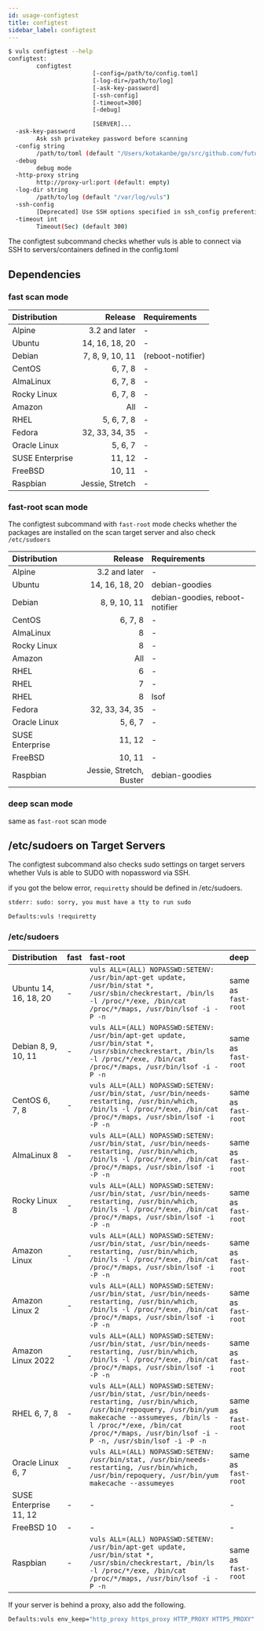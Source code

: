 ```yaml
---
id: usage-configtest
title: configtest
sidebar_label: configtest
---
```


```bash
$ vuls configtest --help
configtest:
        configtest
                        [-config=/path/to/config.toml]
                        [-log-dir=/path/to/log]
                        [-ask-key-password]
                        [-ssh-config]
                        [-timeout=300]
                        [-debug]

                        [SERVER]...
  -ask-key-password
        Ask ssh privatekey password before scanning
  -config string
        /path/to/toml (default "/Users/kotakanbe/go/src/github.com/future-architect/vuls/config.toml")
  -debug
        debug mode
  -http-proxy string
        http://proxy-url:port (default: empty)
  -log-dir string
        /path/to/log (default "/var/log/vuls")
  -ssh-config
        [Deprecated] Use SSH options specified in ssh_config preferentially
  -timeout int
        Timeout(Sec) (default 300)

```

The configtest subcommand checks whether vuls is able to connect via SSH to servers/containers defined in the config.toml

## Dependencies

### fast scan mode

| Distribution |            Release | Requirements |
|:-------------|-------------------:|:-------------|
| Alpine       |      3.2 and later | - |
| Ubuntu       |      14, 16, 18, 20| - |
| Debian       |     7, 8, 9, 10, 11| (reboot-notifier) |
| CentOS       |             6, 7, 8| - |
| AlmaLinux    |             6, 7, 8| - |
| Rocky Linux  |             6, 7, 8| - |
| Amazon       |                All | - |
| RHEL         |         5, 6, 7, 8 | - |
| Fedora       |     32, 33, 34, 35 | - |
| Oracle Linux |            5, 6, 7 | - |
| SUSE Enterprise|            11, 12| - |
| FreeBSD      |             10, 11 | - |
| Raspbian     |    Jessie, Stretch | - |

### fast-root scan mode

The configtest subcommand with `fast-root` mode checks whether the packages are installed on the scan target server and also check `/etc/sudoers`

| Distribution |                    Release | Requirements |
|:-------------|---------------------------:|:-------------|
| Alpine       |              3.2 and later | - |
| Ubuntu       |              14, 16, 18, 20| debian-goodies |
| Debian       |                8, 9, 10, 11| debian-goodies, reboot-notifier |
| CentOS       |                     6, 7, 8| - |
| AlmaLinux    |                           8| - |
| Rocky Linux  |                           8| - |
| Amazon       |                        All | - |
| RHEL         |                          6 | - |
| RHEL         |                          7 | - |
| RHEL         |                          8 | lsof |
| Fedora       |             32, 33, 34, 35 | - |
| Oracle Linux |                    5, 6, 7 | - |
| SUSE Enterprise|                   11, 12 | - |
| FreeBSD      |                     10, 11 | - |
| Raspbian     |    Jessie, Stretch, Buster | debian-goodies |

### deep scan mode

same as `fast-root` scan mode

## /etc/sudoers on Target Servers

The configtest subcommand also checks sudo settings on target servers whether Vuls is able to SUDO with nopassword via SSH.

if you got the below error, `requiretty` should be defined in /etc/sudoers.

```bash
stderr: sudo: sorry, you must have a tty to run sudo
```


```bash
Defaults:vuls !requiretty
```

### /etc/sudoers

| Distribution | fast | fast-root           | deep         |
|:------------------|:-------------|:-------------|:-------------|
| Ubuntu 14, 16, 18, 20| - | `vuls ALL=(ALL) NOPASSWD:SETENV: /usr/bin/apt-get update, /usr/bin/stat *, /usr/sbin/checkrestart, /bin/ls -l /proc/*/exe, /bin/cat /proc/*/maps, /usr/bin/lsof -i -P -n` | same as `fast-root` |
| Debian 8, 9, 10, 11| - | `vuls ALL=(ALL) NOPASSWD:SETENV: /usr/bin/apt-get update, /usr/bin/stat *, /usr/sbin/checkrestart, /bin/ls -l /proc/*/exe, /bin/cat /proc/*/maps, /usr/bin/lsof -i -P -n`  | same as `fast-root`|
| CentOS 6, 7, 8  | - | `vuls ALL=(ALL) NOPASSWD:SETENV: /usr/bin/stat, /usr/bin/needs-restarting, /usr/bin/which, /bin/ls -l /proc/*/exe, /bin/cat /proc/*/maps, /usr/sbin/lsof -i -P -n`  |same as `fast-root` |
| AlmaLinux 8    | - | `vuls ALL=(ALL) NOPASSWD:SETENV: /usr/bin/stat, /usr/bin/needs-restarting, /usr/bin/which, /bin/ls -l /proc/*/exe, /bin/cat /proc/*/maps, /usr/sbin/lsof -i -P -n`  |same as `fast-root` |
| Rocky Linux 8  | - | `vuls ALL=(ALL) NOPASSWD:SETENV: /usr/bin/stat, /usr/bin/needs-restarting, /usr/bin/which, /bin/ls -l /proc/*/exe, /bin/cat /proc/*/maps, /usr/sbin/lsof -i -P -n`  |same as `fast-root` |
| Amazon Linux | - | `vuls ALL=(ALL) NOPASSWD:SETENV: /usr/bin/stat, /usr/bin/needs-restarting, /usr/bin/which, /bin/ls -l /proc/*/exe, /bin/cat /proc/*/maps, /usr/sbin/lsof -i -P -n`     |same as `fast-root` |
| Amazon Linux 2| - | `vuls ALL=(ALL) NOPASSWD:SETENV: /usr/bin/stat, /usr/bin/needs-restarting, /usr/bin/which, /bin/ls -l /proc/*/exe, /bin/cat /proc/*/maps, /usr/sbin/lsof -i -P -n`     |same as `fast-root` |
| Amazon Linux 2022| - | `vuls ALL=(ALL) NOPASSWD:SETENV: /usr/bin/stat, /usr/bin/needs-restarting, /usr/bin/which, /bin/ls -l /proc/*/exe, /bin/cat /proc/*/maps, /usr/sbin/lsof -i -P -n`     |same as `fast-root` |
| RHEL 6, 7, 8 | - |  `vuls ALL=(ALL) NOPASSWD:SETENV: /usr/bin/stat, /usr/bin/needs-restarting, /usr/bin/which, /usr/bin/repoquery, /usr/bin/yum makecache --assumeyes, /bin/ls -l /proc/*/exe, /bin/cat /proc/*/maps, /usr/bin/lsof -i -P -n, /usr/sbin/lsof -i -P -n`     |same as `fast-root` |
| Oracle Linux 6, 7 | - | `vuls ALL=(ALL) NOPASSWD:SETENV: /usr/bin/stat, /usr/bin/needs-restarting, /usr/bin/which, /usr/bin/repoquery, /usr/bin/yum makecache --assumeyes` |same as `fast-root` |
| SUSE Enterprise 11, 12 |  - | -            | - |
| FreeBSD 10 | -  | -            | - |
| Raspbian | - | `vuls ALL=(ALL) NOPASSWD:SETENV: /usr/bin/apt-get update, /usr/bin/stat *, /usr/sbin/checkrestart, /bin/ls -l /proc/*/exe, /bin/cat /proc/*/maps, /usr/bin/lsof -i -P -n`   | same as `fast-root`|

If your server is behind a proxy, also add the following.

```bash
Defaults:vuls env_keep="http_proxy https_proxy HTTP_PROXY HTTPS_PROXY"
```
